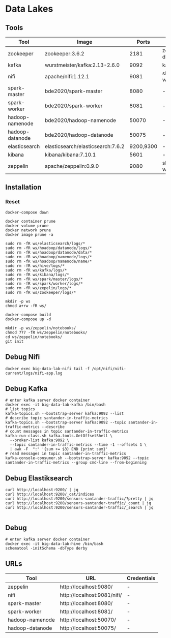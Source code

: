 # Data Lakes

## Tools


| Tool              | Image                              | Ports           | Volume           |
| ----------------- | ---------------------------------- | --------------- | ---------------- |
| zookeeper         | zookeeper:3.6.2                    | 2181            | zookeeper-data   |
| kafka             | wurstmeister/kafka:2.13-2.6.0      | 9092            | kafka-logs       |
| nifi              | apache/nifi:1.12.1                 | 9081       | shared-workspace |
| spark-master      | bde2020/spark-master | 8080 | - |
| spark-worker      | bde2020/spark-worker | 8081 | - |
| hadoop-namenode   | bde2020/hadoop-namenode | 50070 | - |
| hadoop-datanode   | bde2020/hadoop-datanode | 50075 | - |
| elasticsearch     | elasticsearch/elasticsearch:7.6.2  | 9200,9300       | - |
| kibana            | kibana/kibana:7.10.1               | 5601            | - |
| zeppelin          | apache/zeppelin:0.9.0              | 9080  | shared-workspace |

## Installation

### Reset
```shell
docker-compose down

docker container prune
docker volume prune
docker network prune
docker image prune -a

sudo rm -fR ws/elasticsearch/logs/*
sudo rm -fR ws/hoadoop/datanode/logs/*
sudo rm -fR ws/hoadoop/datanode/data/*
sudo rm -fR ws/hoadoop/namenode/logs/*
sudo rm -fR ws/hoadoop/namenode/name/*
sudo rm -fR ws/hive/logs/*
sudo rm -fR ws/kafka/logs/*
sudo rm -fR ws/kibana/logs/*
sudo rm -fR ws/spark/master/logs/*
sudo rm -fR ws/spark/worker/logs/*
sudo rm -fR ws/zepelin/logs/*
sudo rm -fR ws/zookeeper/logs/*
```

```shell
mkdir -p ws
chmod a+rw -fR ws/

docker-compose build
docker-compose up -d

mkdir -p ws/zeppelin/notebooks/
chmod 777 -fR ws/zeppelin/notebooks/
cd ws/zeppelin/notebooks/
git init

```
## Debug Nifi
```shell
docker exec big-data-lab-nifi tail -f /opt/nifi/nifi-current/logs/nifi-app.log
```
## Debug Kafka
```shell
# enter kafka server docker container
docker exec -it big-data-lab-kafka /bin/bash
# list topics
kafka-topics.sh --bootstrap-server kafka:9092 --list
# describe topic santander-in-traffic-metrics
kafka-topics.sh --bootstrap-server kafka:9092 --topic santander-in-traffic-metrics --describe
# count messages in topic santander-in-traffic-metrics
kafka-run-class.sh kafka.tools.GetOffsetShell \
  --broker-list kafka:9092 \
  --topic santander-in-traffic-metrics --time -1 --offsets 1 \
  | awk -F  ":" '{sum += $3} END {print sum}'
# read messages in topic santander-in-traffic-metrics
kafka-console-consumer.sh --bootstrap-server kafka:9092 --topic santander-in-traffic-metrics --group cmd-line --from-beginning

```

## Debug Elastiksearch
```shell
curl http://localhost:9200/ | jq
curl http://localhost:9200/_cat/indices
curl http://localhost:9200/sensors-santander-traffic/?pretty | jq
curl http://localhost:9200/sensors-santander-traffic/_count | jq
curl http://localhost:9200/sensors-santander-traffic/_search | jq


```

## Debug 
```shell
# enter kafka server docker container
docker exec -it big-data-lab-hive /bin/bash
schematool -initSchema -dbType derby

```

## URLs

| Tool              | URL                         | Credentials    |
| ----------------- | --------------------------- | -------------- |
| zeppelin          | http://localhost:9080/      | - |
| nifi              | http://localhost:9081/nifi/ | - |
| spark-master      | http://localhost:8080/ | - |
| spark-worker      | http://localhost:8081/ | - |
| hadoop-namenode   | http://localhost:50070/ | - |
| hadoop-datanode   | http://localhost:50075/ | - |


